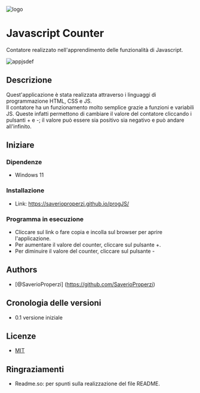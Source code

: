 ![logo](https://github.com/SaverioProperzi/progJS/assets/160963255/23c7b2b3-b02f-4fd5-9570-015642625353)

# Javascript Counter    
Contatore realizzato nell'apprendimento delle funzionalità di Javascript.  


![appjsdef](https://github.com/SaverioProperzi/progJS/assets/160963255/fdb5f54b-611f-4b1b-b747-127218ed86f2)






## Descrizione    
Quest'applicazione è stata realizzata attraverso i linguaggi di programmazione HTML, CSS e JS.  
Il contatore ha un funzionamento molto semplice grazie a funzioni e variabili JS. Queste infatti permettono di cambiare il valore del contatore cliccando i pulsanti + e -; il valore può essere sia positivo sia negativo e può andare all'infinito.    

## Iniziare   
### Dipendenze   
- Windows 11   
    
### Installazione   
- Link: https://saverioproperzi.github.io/progJS/          

### Programma in esecuzione   
- Cliccare sul link o fare copia e incolla sul browser per aprire l'applicazione.    
- Per aumentare il valore del counter, cliccare sul pulsante +.
- Per diminuire il valore del counter, cliccare sul pulsante -



## Authors

- [@SaverioProperzi] (https://github.com/SaverioProperzi)


## Cronologia delle versioni   
- 0.1 versione iniziale
## Licenze

- [MIT](https://choosealicense.com/licenses/mit/)


## Ringraziamenti 
 - Readme.so: per spunti sulla realizzazione del file README.
